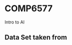 # COMP6577
Intro to AI

## Data Set taken from <a href="https://www.kaggle.com/dev0914sharma/car-purchasing-model"></a>
